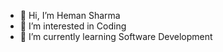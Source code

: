 - 👋 Hi, I’m Heman Sharma
- 👀 I’m interested in Coding
- 🌱 I’m currently learning Software Development 

